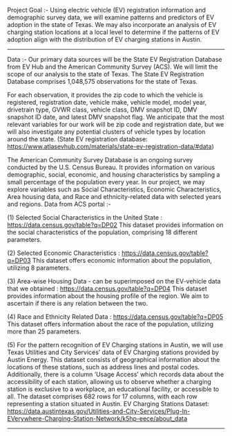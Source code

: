 Project Goal :- 
Using electric vehicle (EV) registration information and demographic survey data, we will examine patterns and predictors of EV adoption in the state of Texas. 
We may also incorporate an analysis of EV charging station locations at a local level to determine if the patterns of EV adoption align with the distribution of EV charging stations in Austin.

---------------------------------------------------------------------------------------------------------------------------------------------------------------------------------------------------------------------
Data :-
Our primary data sources will be the State EV Registration Database from EV Hub and the American Community Survey (ACS). We will limit the scope of our analysis to the state of Texas.
The State EV Registration Database comprises 1,048,575 observations for the state of Texas.

For each observation, it provides the zip code to which the vehicle is registered, registration date, vehicle make, vehicle model, model year, drivetrain type, GVWR class, vehicle class, DMV snapshot ID, DMV snapshot ID date, and latest DMV snapshot flag.
We anticipate that the most relevant variables for our work will be zip code and registration date, but we will also investigate any potential clusters of vehicle types by location around the state.
(State EV registration database: https://www.atlasevhub.com/materials/state-ev-registration-data/#data)

The American Community Survey Database is an ongoing survey conducted by the U.S. Census Bureau. It provides information on various demographic, social, economic, and housing characteristics by sampling a small percentage of the population every year.
In our project, we may explore variables such as Social Characteristics, Economic Characteristics, Area housing data, and Race and ethnicity-related data with selected years and regions.
Data from ACS portal :- 

(1) Selected Social Characteristics in the United State : https://data.census.gov/table?q=DP02 
This dataset provides information on the social characteristics of the population, comprising 18 different parameters.

(2) Selected Economic Characteristics : https://data.census.gov/table?q=DP03
This dataset offers economic information about the population, utilizing 8 parameters.

(3) Area-wise Housing Data - can be superimposed on the EV-vehicle data that we obtained : https://data.census.gov/table?q=DP04
This dataset provides information about the housing profile of the region. We aim to ascertain if there is any relation between the two.

(4) Race and Ethnicity Related Data : https://data.census.gov/table?q=DP05
This dataset offers information about the race of the population, utilizing more than 25 parameters.

(5) For the pattern recognition of EV Charging stations in Austin, we will use Texas Utilities and City Services’ data of EV Charging stations provided by Austin Energy.
This dataset consists of geographical information about the locations of these stations, such as address lines and postal codes.
Additionally, there is a column ‘Usage Access’ which records data about the accessibility of each station, allowing us to observe whether a charging station is exclusive to a workplace, an educational facility, or accessible to all. The dataset comprises 682 rows for 17 columns, with each row representing a station situated in Austin. 
EV Charging Stations Dataset: https://data.austintexas.gov/Utilities-and-City-Services/Plug-In-EVerywhere-Charging-Station-Network/k5hp-eece/about_data

---------------------------------------------------------------------------------------------------------------------------------------------------------------------------------------------------------------------

